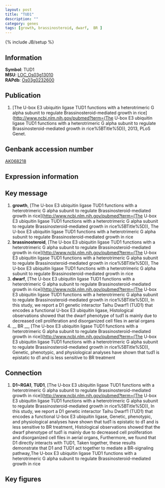 ```yaml
---
layout: post
title: "TUD1"
description: ""
category: genes
tags: [growth, brassinosteroid, dwarf,  BR ]
---
```

{% include JB/setup %}

## Information
__Symbol__: TUD1  
__MSU__: [LOC_Os03g13010](http://rice.plantbiology.msu.edu/cgi-bin/ORF_infopage.cgi?orf=LOC_Os03g13010)  
__RAPdb__: [Os03g0232600](http://rapdb.dna.affrc.go.jp/viewer/gbrowse_details/irgsp1?name=Os03g0232600)  

## Publication
1. [The U-box E3 ubiquitin ligase TUD1 functions with a heterotrimeric G alpha subunit to regulate Brassinosteroid-mediated growth in rice](http://www.ncbi.nlm.nih.gov/pubmed?term=(The U-box E3 ubiquitin ligase TUD1 functions with a heterotrimeric G alpha subunit to regulate Brassinosteroid-mediated growth in rice%5BTitle%5D)), 2013, PLoS Genet.

## Genbank accession number
[AK068218](http://www.ncbi.nlm.nih.gov/nuccore/AK068218)

## Expression information

## Key message
1. __growth__, [The U-box E3 ubiquitin ligase TUD1 functions with a heterotrimeric G alpha subunit to regulate Brassinosteroid-mediated growth in rice](http://www.ncbi.nlm.nih.gov/pubmed?term=(The U-box E3 ubiquitin ligase TUD1 functions with a heterotrimeric G alpha subunit to regulate Brassinosteroid-mediated growth in rice%5BTitle%5D)), The U-box E3 ubiquitin ligase TUD1 functions with a heterotrimeric G alpha subunit to regulate Brassinosteroid-mediated growth in rice
2. __brassinosteroid__, [The U-box E3 ubiquitin ligase TUD1 functions with a heterotrimeric G alpha subunit to regulate Brassinosteroid-mediated growth in rice](http://www.ncbi.nlm.nih.gov/pubmed?term=(The U-box E3 ubiquitin ligase TUD1 functions with a heterotrimeric G alpha subunit to regulate Brassinosteroid-mediated growth in rice%5BTitle%5D)), The U-box E3 ubiquitin ligase TUD1 functions with a heterotrimeric G alpha subunit to regulate Brassinosteroid-mediated growth in rice
3. __dwarf__, [The U-box E3 ubiquitin ligase TUD1 functions with a heterotrimeric G alpha subunit to regulate Brassinosteroid-mediated growth in rice](http://www.ncbi.nlm.nih.gov/pubmed?term=(The U-box E3 ubiquitin ligase TUD1 functions with a heterotrimeric G alpha subunit to regulate Brassinosteroid-mediated growth in rice%5BTitle%5D)),  In this study, we report a D1 genetic interactor Taihu Dwarf1 (TUD1) that encodes a functional U-box E3 ubiquitin ligase, Histological observations showed that the dwarf phenotype of tud1 is mainly due to decreased cell proliferation and disorganized cell files in aerial organs
4. __ BR __, [The U-box E3 ubiquitin ligase TUD1 functions with a heterotrimeric G alpha subunit to regulate Brassinosteroid-mediated growth in rice](http://www.ncbi.nlm.nih.gov/pubmed?term=(The U-box E3 ubiquitin ligase TUD1 functions with a heterotrimeric G alpha subunit to regulate Brassinosteroid-mediated growth in rice%5BTitle%5D)),  Genetic, phenotypic, and physiological analyses have shown that tud1 is epistatic to d1 and is less sensitive to BR treatment

## Connection
1. __D1~RGA1__, __TUD1__, [The U-box E3 ubiquitin ligase TUD1 functions with a heterotrimeric G alpha subunit to regulate Brassinosteroid-mediated growth in rice](http://www.ncbi.nlm.nih.gov/pubmed?term=(The U-box E3 ubiquitin ligase TUD1 functions with a heterotrimeric G alpha subunit to regulate Brassinosteroid-mediated growth in rice%5BTitle%5D)),  In this study, we report a D1 genetic interactor Taihu Dwarf1 (TUD1) that encodes a functional U-box E3 ubiquitin ligase, Genetic, phenotypic, and physiological analyses have shown that tud1 is epistatic to d1 and is less sensitive to BR treatment, Histological observations showed that the dwarf phenotype of tud1 is mainly due to decreased cell proliferation and disorganized cell files in aerial organs, Furthermore, we found that D1 directly interacts with TUD1, Taken together, these results demonstrate that D1 and TUD1 act together to mediate a BR-signaling pathway,The U-box E3 ubiquitin ligase TUD1 functions with a heterotrimeric G alpha subunit to regulate Brassinosteroid-mediated growth in rice

## Key figures


